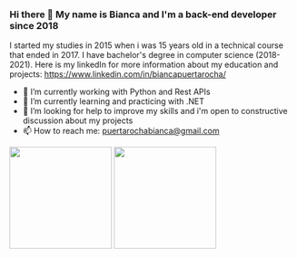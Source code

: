 ### Hi there 👋 My name is Bianca and I'm a back-end developer since 2018

I started my studies in 2015 when i was 15 years old in a technical course that ended in 2017. I have bachelor's degree in computer science (2018-2021).
Here is my linkedIn for more information about my education and projects: https://www.linkedin.com/in/biancapuertarocha/

- 🔭 I’m currently working with Python and Rest APIs
- 🌱 I’m currently learning and practicing with .NET
- 🤔 I’m looking for help to improve my skills and i'm open to constructive discussion about my projects
- 📫 How to reach me: puertarochabianca@gmail.com

<div>
  <img height="180em" src="https://github-readme-stats.vercel.app/api?username=BiancaPuertaRocha&show_icons=true&theme=dark&include_all_commits=true&count_private=true">
  <img height="180em" src="https://github-readme-stats.vercel.app/api/top-langs/?username=BiancaPuertaRocha&layout=compact&theme=dark">
</div>
